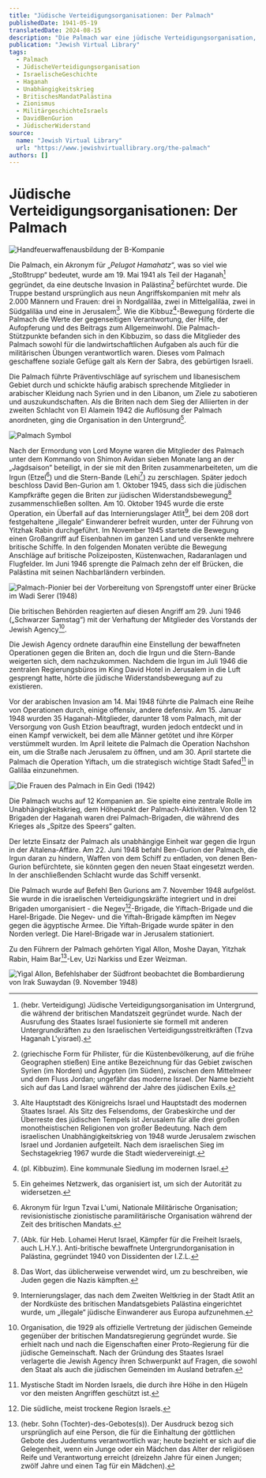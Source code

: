 ```yaml
---
title: "Jüdische Verteidigungsorganisationen: Der Palmach"
publishedDate: 1941-05-19
translatedDate: 2024-08-15
description: "Die Palmach war eine jüdische Verteidigungsorganisation, die 1941 als Teil der Haganah gegründet wurde. Sie bestand ursprünglich aus neun Angriffskompanien und förderte Werte wie gegenseitige Verantwortung und Aufopferung. Die Palmach führte Operationen in Syrien und im Libanon durch und ging später in den Untergrund. Sie beteiligte sich an Aktionen gegen die Briten und spielte eine zentrale Rolle im Unabhängigkeitskrieg. Die Palmach wuchs auf 12 Kompanien an und bildete drei der zwölf Brigaden der Haganah. Ihr letzter Einsatz als unabhängige Einheit war gegen die Irgun in der Altalena-Affäre. Am 7. November 1948 wurde die Palmach auf Befehl Ben Gurions aufgelöst und in die israelischen Verteidigungskräfte integriert."
publication: "Jewish Virtual Library"
tags:
  - Palmach
  - JüdischeVerteidigungsorganisation
  - IsraelischeGeschichte
  - Haganah
  - Unabhängigkeitskrieg
  - BritischesMandatPalästina
  - Zionismus
  - MilitärgeschichteIsraels
  - DavidBenGurion
  - JüdischerWiderstand
source:
  name: "Jewish Virtual Library"
  url: "https://www.jewishvirtuallibrary.org/the-palmach"
authors: []
---
```


# Jüdische Verteidigungsorganisationen: Der Palmach

![Handfeuerwaffenausbildung der B-Kompanie](./handfeuerwaffenausbildung-der-b-kompanie.webp)

Die Palmach, ein Akronym für „*Pelugot Hamahatz*“, was so viel wie „Stoßtrupp“ bedeutet, wurde am 19. Mai 1941 als Teil der Haganah[^1] gegründet, da eine deutsche Invasion in Palästina[^2] befürchtet wurde. Die Truppe bestand ursprünglich aus neun Angriffskompanien mit mehr als 2.000 Männern und Frauen: drei in Nordgaliläa, zwei in Mittelgaliläa, zwei in Südgaliläa und eine in Jerusalem[^3]. Wie die Kibbuz[^4]-Bewegung förderte die Palmach die Werte der gegenseitigen Verantwortung, der Hilfe, der Aufopferung und des Beitrags zum Allgemeinwohl. Die Palmach-Stützpunkte befanden sich in den Kibbuzim, so dass die Mitglieder des Palmach sowohl für die landwirtschaftlichen Aufgaben als auch für die militärischen Übungen verantwortlich waren. Dieses vom Palmach geschaffene soziale Gefüge galt als Kern der Sabra, des gebürtigen Israeli.

Die Palmach führte Präventivschläge auf syrischem und libanesischem Gebiet durch und schickte häufig arabisch sprechende Mitglieder in arabischer Kleidung nach Syrien und in den Libanon, um Ziele zu sabotieren und auszukundschaften. Als die Briten nach dem Sieg der Alliierten in der zweiten Schlacht von El Alamein 1942 die Auflösung der Palmach anordneten, ging die Organisation in den Untergrund[^5].

![Palmach Symbol](./palmach-symbol.jpg)

Nach der Ermordung von Lord Moyne waren die Mitglieder des Palmach unter dem Kommando von Shimon Avidan sieben Monate lang an der „Jagdsaison“ beteiligt, in der sie mit den Briten zusammenarbeiteten, um die Irgun (Etzel[^6]) und die Stern-Bande (Lehi[^7]) zu zerschlagen. Später jedoch beschloss David Ben-Gurion am 1. Oktober 1945, dass sich die jüdischen Kampfkräfte gegen die Briten zur jüdischen Widerstandsbewegung[^8] zusammenschließen sollten. Am 10. Oktober 1945 wurde die erste Operation, ein Überfall auf das Internierungslager Atlit[^9], bei dem 208 dort festgehaltene „illegale“ Einwanderer befreit wurden, unter der Führung von Yitzhak Rabin durchgeführt. Im November 1945 startete die Bewegung einen Großangriff auf Eisenbahnen im ganzen Land und versenkte mehrere britische Schiffe. In den folgenden Monaten verübte die Bewegung Anschläge auf britische Polizeiposten, Küstenwachen, Radaranlagen und Flugfelder. Im Juni 1946 sprengte die Palmach zehn der elf Brücken, die Palästina mit seinen Nachbarländern verbinden.

![Palmach-Pionier bei der Vorbereitung von Sprengstoff unter einer Brücke im Wadi Serer (1948)](./palmach-pionier-bei-der-vorbereitung-von-sprengstoff-unter-einer-brucke-im-wadi-serer-1948.webp)

Die britischen Behörden reagierten auf diesen Angriff am 29. Juni 1946 („Schwarzer Samstag“) mit der Verhaftung der Mitglieder des Vorstands der Jewish Agency[^10].

Die Jewish Agency ordnete daraufhin eine Einstellung der bewaffneten Operationen gegen die Briten an, doch die Irgun und die Stern-Bande weigerten sich, dem nachzukommen. Nachdem die Irgun im Juli 1946 die zentralen Regierungsbüros im King David Hotel in Jerusalem in die Luft gesprengt hatte, hörte die jüdische Widerstandsbewegung auf zu existieren.

Vor der arabischen Invasion am 14. Mai 1948 führte die Palmach eine Reihe von Operationen durch, einige offensiv, andere defensiv. Am 15. Januar 1948 wurden 35 Haganah-Mitglieder, darunter 18 vom Palmach, mit der Versorgung von Gush Etzion beauftragt, wurden jedoch entdeckt und in einen Kampf verwickelt, bei dem alle Männer getötet und ihre Körper verstümmelt wurden. Im April leitete die Palmach die Operation Nachshon ein, um die Straße nach Jerusalem zu öffnen, und am 30. April startete die Palmach die Operation Yiftach, um die strategisch wichtige Stadt Safed[^11] in Galiläa einzunehmen.

![Die Frauen des Palmach in Ein Gedi (1942)](./die-frauen-des-palmach-in-ein-gedi-1942.webp)

Die Palmach wuchs auf 12 Kompanien an. Sie spielte eine zentrale Rolle im Unabhängigkeitskrieg, dem Höhepunkt der Palmach-Aktivitäten. Von den 12 Brigaden der Haganah waren drei Palmach-Brigaden, die während des Krieges als „Spitze des Speers“ galten.

Der letzte Einsatz der Palmach als unabhängige Einheit war gegen die Irgun in der Altalena-Affäre. Am 22. Juni 1948 befahl Ben-Gurion der Palmach, die Irgun daran zu hindern, Waffen von dem Schiff zu entladen, von denen Ben-Gurion befürchtete, sie könnten gegen den neuen Staat eingesetzt werden. In der anschließenden Schlacht wurde das Schiff versenkt. 

Die Palmach wurde auf Befehl Ben Gurions am 7. November 1948 aufgelöst. Sie wurde in die israelischen Verteidigungskräfte integriert und in drei Brigaden umorganisiert - die Negev[^12]-Brigade, die Yiftach-Brigade und die Harel-Brigade. Die Negev- und die Yiftah-Brigade kämpften im Negev gegen die ägyptische Armee. Die Yiftah-Brigade wurde später in den Norden verlegt. Die Harel-Brigade war in Jerusalem stationiert. 

Zu den Führern der Palmach gehörten Yigal Allon, Moshe Dayan, Yitzhak Rabin, Haim Bar[^13]-Lev, Uzi Narkiss und Ezer Weizman.

![Yigal Allon, Befehlshaber der Südfront beobachtet die Bombardierung von Irak Suwaydan (9. November 1948)](./yigal-allon-befehlshaber-der-sudfront-beobachtet-die-bombardierung-von-irak-suwaydan-9-november-1948.jpg)

[^1]: (hebr. Verteidigung) Jüdische Verteidigungsorganisation im Untergrund, die während der britischen Mandatszeit gegründet wurde. Nach der Ausrufung des Staates Israel fusionierte sie formell mit anderen Untergrundkräften zu den Israelischen Verteidigungsstreitkräften (Tzva Haganah L'yisrael).
[^2]: (griechische Form für Philister, für die Küstenbevölkerung, auf die frühe Geographen stießen) Eine antike Bezeichnung für das Gebiet zwischen Syrien (im Norden) und Ägypten (im Süden), zwischen dem Mittelmeer und dem Fluss Jordan; ungefähr das moderne Israel. Der Name bezieht sich auf das Land Israel während der Jahre des jüdischen Exils.
[^3]: Alte Hauptstadt des Königreichs Israel und Hauptstadt des modernen Staates Israel. Als Sitz des Felsendoms, der Grabeskirche und der Überreste des jüdischen Tempels ist Jerusalem für alle drei großen monotheistischen Religionen von großer Bedeutung. Nach dem israelischen Unabhängigkeitskrieg von 1948 wurde Jerusalem zwischen Israel und Jordanien aufgeteilt. Nach dem israelischen Sieg im Sechstagekrieg 1967 wurde die Stadt wiedervereinigt.
[^4]: (pl. Kibbuzim). Eine kommunale Siedlung im modernen Israel.
[^5]: Ein geheimes Netzwerk, das organisiert ist, um sich der Autorität zu widersetzen.
[^6]: Akronym für Irgun Tzvai L'umi, Nationale Militärische Organisation; revisionistische zionistische paramilitärische Organisation während der Zeit des britischen Mandats.
[^7]: (Abk. für Heb. Lohamei Herut Israel, Kämpfer für die Freiheit Israels, auch L.H.Y.). Anti-britische bewaffnete Untergrundorganisation in Palästina, gegründet 1940 von Dissidenten der I.Z.L.
[^8]: Das Wort, das üblicherweise verwendet wird, um zu beschreiben, wie Juden gegen die Nazis kämpften.
[^9]: Internierungslager, das nach dem Zweiten Weltkrieg in der Stadt Atlit an der Nordküste des britischen Mandatsgebiets Palästina eingerichtet wurde, um „illegale“ jüdische Einwanderer aus Europa aufzunehmen.
[^10]: Organisation, die 1929 als offizielle Vertretung der jüdischen Gemeinde gegenüber der britischen Mandatsregierung gegründet wurde. Sie erhielt nach und nach die Eigenschaften einer Proto-Regierung für die jüdische Gemeinschaft. Nach der Gründung des Staates Israel verlagerte die Jewish Agency ihren Schwerpunkt auf Fragen, die sowohl den Staat als auch die jüdischen Gemeinden im Ausland betrafen.
[^11]: Mystische Stadt im Norden Israels, die durch ihre Höhe in den Hügeln vor den meisten Angriffen geschützt ist.
[^12]: Die südliche, meist trockene Region Israels.
[^13]: (hebr. Sohn (Tochter)-des-Gebotes(s)). Der Ausdruck bezog sich ursprünglich auf eine Person, die für die Einhaltung der göttlichen Gebote des Judentums verantwortlich war; heute bezieht er sich auf die Gelegenheit, wenn ein Junge oder ein Mädchen das Alter der religiösen Reife und Verantwortung erreicht (dreizehn Jahre für einen Jungen; zwölf Jahre und einen Tag für ein Mädchen).
